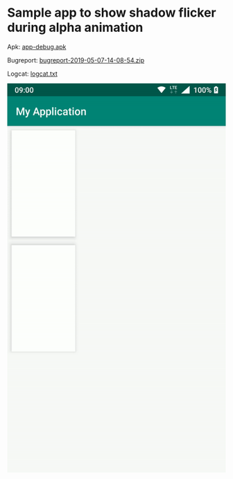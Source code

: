 # Sample app to show shadow flicker during alpha animation

Apk: [app-debug.apk](https://github.com/kaserdan/shadow_animation_sample/raw/master/resources/app-debug.apk)

Bugreport: [bugreport-2019-05-07-14-08-54.zip](https://github.com/kaserdan/shadow_animation_sample/raw/master/resources/bugreport-2019-05-07-14-08-54.zip)

Logcat: [logcat.txt](https://github.com/kaserdan/shadow_animation_sample/raw/master/resources/logcat.txt)

![Screenrecord](https://github.com/kaserdan/shadow_animation_sample/raw/master/resources/screenrecord.gif)
